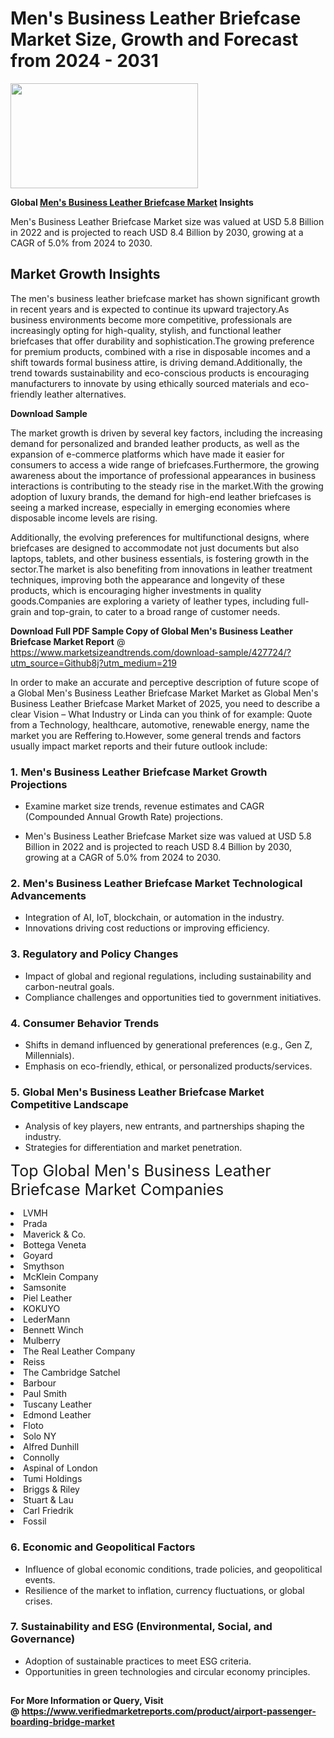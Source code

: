 <H1>Men's Business Leather Briefcase Market Size, Growth and Forecast from 2024 - 2031</H1><img class="aligncenter size-medium wp-image-584254" src="https://thirdeyenews.in/wp-content/uploads/2024/09/Global-Market-Research-300x168.jpeg" alt="" width="300" height="168" /><p><strong>Global&nbsp;<a href="https://www.marketsizeandtrends.com/download-sample/427724/?utm_source=Github8j?utm_medium=219">Men's Business Leather Briefcase Market</a> Insights</strong></p><p>Men's Business Leather Briefcase Market size was valued at USD 5.8 Billion in 2022 and is projected to reach USD 8.4 Billion by 2030, growing at a CAGR of 5.0% from 2024 to 2030.</p><p><h2>Market Growth Insights</h2> <p>The men's business leather briefcase market has shown significant growth in recent years and is expected to continue its upward trajectory.As business environments become more competitive, professionals are increasingly opting for high-quality, stylish, and functional leather briefcases that offer durability and sophistication.The growing preference for premium products, combined with a rise in disposable incomes and a shift towards formal business attire, is driving demand.Additionally, the trend towards sustainability and eco-conscious products is encouraging manufacturers to innovate by using ethically sourced materials and eco-friendly leather alternatives.</p> <p><strong>Download Sample</strong></p> <p>The market growth is driven by several key factors, including the increasing demand for personalized and branded leather products, as well as the expansion of e-commerce platforms which have made it easier for consumers to access a wide range of briefcases.Furthermore, the growing awareness about the importance of professional appearances in business interactions is contributing to the steady rise in the market.With the growing adoption of luxury brands, the demand for high-end leather briefcases is seeing a marked increase, especially in emerging economies where disposable income levels are rising.</p> <p>Additionally, the evolving preferences for multifunctional designs, where briefcases are designed to accommodate not just documents but also laptops, tablets, and other business essentials, is fostering growth in the sector.The market is also benefiting from innovations in leather treatment techniques, improving both the appearance and longevity of these products, which is encouraging higher investments in quality goods.Companies are exploring a variety of leather types, including full-grain and top-grain, to cater to a broad range of customer needs.</p> <p><span class=""><strong>Download Full PDF Sample Copy of Global Men's Business Leather Briefcase Market Report</strong> @ <a href="https://www.marketsizeandtrends.com/download-sample/427724/?utm_source=Github8j?utm_medium=219" target="_blank">https://www.marketsizeandtrends.com/download-sample/427724/?utm_source=Github8j?utm_medium=219</a></span></p><p>In order to make an accurate and perceptive description of future scope of a Global&nbsp;Men's Business Leather Briefcase Market Market as Global&nbsp;Men's Business Leather Briefcase Market Market of 2025, you need to describe a clear Vision &ndash; What Industry or Linda can you think of for example: Quote from a Technology, healthcare, automotive, renewable energy, name the market you are Reffering to.However, some general trends and factors usually impact market reports and their future outlook include:</p><h3>1.&nbsp;<strong>Men's Business Leather Briefcase Market Growth Projections</strong></h3><ul><li>Examine market size trends, revenue estimates and CAGR (Compounded Annual Growth Rate) projections.</li><li><p>Men's Business Leather Briefcase Market size was valued at USD 5.8 Billion in 2022 and is projected to reach USD 8.4 Billion by 2030, growing at a CAGR of 5.0% from 2024 to 2030.</p></li></ul><h3>2.&nbsp;<strong>Men's Business Leather Briefcase Market Technological Advancements</strong></h3><ul><li>Integration of AI, IoT, blockchain, or automation in the industry.</li><li>Innovations driving cost reductions or improving efficiency.</li></ul><h3>3.&nbsp;<strong>Regulatory and Policy Changes</strong></h3><ul><li>Impact of global and regional regulations, including sustainability and carbon-neutral goals.</li><li>Compliance challenges and opportunities tied to government initiatives.</li></ul><h3>4.&nbsp;<strong>Consumer Behavior Trends</strong></h3><ul><li>Shifts in demand influenced by generational preferences (e.g., Gen Z, Millennials).</li><li>Emphasis on eco-friendly, ethical, or personalized products/services.</li></ul><h3>5.&nbsp;<strong>Global Men's Business Leather Briefcase Market Competitive Landscape</strong></h3><ul><li>Analysis of key players, new entrants, and partnerships shaping the industry.</li><li>Strategies for differentiation and market penetration.</li></ul><p data-pm-slice="1 1 []"><span style="color: inherit; font-family: inherit; font-size: 25px;">Top Global Men's Business Leather Briefcase Market Companies</span></p><div class="" data-test-id=""><p><li>LVMH</li><li> Prada</li><li> Maverick & Co.</li><li> Bottega Veneta</li><li> Goyard</li><li> Smythson</li><li> McKlein Company</li><li> Samsonite</li><li> Piel Leather</li><li> KOKUYO</li><li> LederMann</li><li> Bennett Winch</li><li> Mulberry</li><li> The Real Leather Company</li><li> Reiss</li><li> The Cambridge Satchel</li><li> Barbour</li><li> Paul Smith</li><li> Tuscany Leather</li><li> Edmond Leather</li><li> Floto</li><li> Solo NY</li><li> Alfred Dunhill</li><li> Connolly</li><li> Aspinal of London</li><li> Tumi Holdings</li><li> Briggs & Riley</li><li> Stuart & Lau</li><li> Carl Friedrik</li><li> Fossil</li></p></div><h3>6.&nbsp;<strong>Economic and Geopolitical Factors</strong></h3><ul><li>Influence of global economic conditions, trade policies, and geopolitical events.</li><li>Resilience of the market to inflation, currency fluctuations, or global crises.</li></ul><h3>7.&nbsp;<strong>Sustainability and ESG (Environmental, Social, and Governance)</strong></h3><ul><li>Adoption of sustainable practices to meet ESG criteria.</li><li>Opportunities in green technologies and circular economy principles.</li></ul><h2><strong style="font-size: 14px;">For More Information or Query, Visit @&nbsp;</strong><a style="background-color: #ffffff; font-size: 14px;" href="https://www.marketsizeandtrends.com/report/men-s-business-leather-briefcase-market/" target="_blank">https://www.verifiedmarketreports.com/product/airport-passenger-boarding-bridge-market</a></h2>